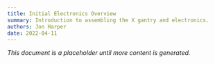 ```yaml
---
title: Initial Electronics Overview
summary: Introduction to assembling the X gantry and electronics.
authors: Jon Harper
date: 2022-04-11
---
```


*This document is a placeholder until more content is generated.*

